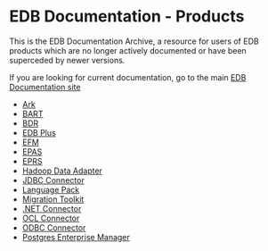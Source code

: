# EDB Documentation - Products

This is the EDB Documentation Archive, a resource for users of EDB products which are no longer actively documented or have been superceded by newer versions.

If you are looking for current documentation, go to the main [EDB Documentation site](https://enterprisedb.com/docs)

* [Ark](./ark-index.md)
* [BART](./bart-index)
* [BDR](./bdr-index.md)
* [EDB Plus](./edb_plus-index)
* [EFM](./efm-index)
* [EPAS](./epas-index)
* [EPRS](./eprs-index)
* [Hadoop Data Adapter](./hadoop_data_adapter-index)
* [JDBC Connector](./jdbc-connector-index)
* [Language Pack](./language_pack-index)
* [Migration Toolkit](./migration_toolkit-index)
* [.NET Connector](./net-connector-index)
* [OCL Connector](./ocl-connector-index)
* [ODBC Connector](./odbc_connector-index)
* [Postgres Enterprise Manager](./pem-index)

